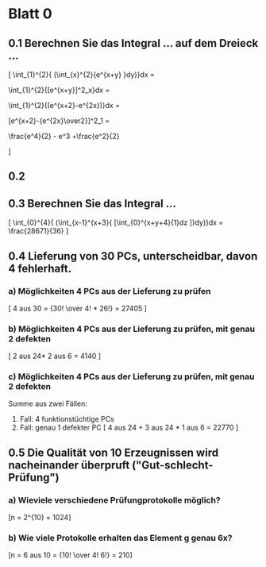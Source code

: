 # Blatt 0
## 0.1 Berechnen Sie das Integral ... auf dem Dreieck ...
\[
\int_{1}^{2}{ (\int_{x}^{2}{e^{x+y} }dy)}dx = 

 \int_{1}^{2}{[e^{x+y}]^2_x}dx =
 
 \int_{1}^{2}{(e^{x+2}-e^{2x})}dx =

 [e^{x+2}-{e^{2x}\over2}]^2_1 =
 
\frac{e^4}{2} - e^3 +\frac{e^2}{2}

\]
## 0.2
## 0.3 Berechnen Sie das Integral ...
\[
\int_{0}^{4}{ (\int_{x-1}^{x+3}{ [\int_{0}^{x+y+4}{1}dz ]}dy)}dx =
\frac{28671}{36}
\]
## 0.4 Lieferung von 30 PCs, unterscheidbar, davon 4 fehlerhaft.
### a) Möglichkeiten 4 PCs aus der Lieferung zu prüfen
\[
4 aus 30 = {30! \over 4! * 26!} = 27405
\]
### b) Möglichkeiten 4 PCs aus der Lieferung zu prüfen, mit genau 2 defekten
\[
2 aus 24* 2 aus 6 = 4140
\]
### c) Möglichkeiten 4 PCs aus der Lieferung zu prüfen, mit genau 2 defekten
Summe aus zwei Fällen:
1. Fall: 4 funktionstüchtige PCs
2. Fall: genau 1 defekter PC
\[
4 aus 24 + 3 aus 24 * 1 aus 6 = 22770
\]

## 0.5 Die Qualität von 10 Erzeugnissen wird nacheinander überpruft ("Gut-schlecht-Prüfung")
### a) Wieviele verschiedene Prüfungprotokolle möglich?
\[n = 2^{10} = 1024\]

### b) Wie viele Protokolle erhalten das Element g genau 6x?
\[n = 6 aus 10 = {10! \over 4! 6!} = 210\]
